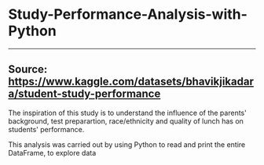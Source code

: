 # Study-Performance-Analysis-with-Python
--------------------------------------------------------------------------------
Source: https://www.kaggle.com/datasets/bhavikjikadara/student-study-performance
---------------------------------------------------------------------------------
The inspiration of this study is to understand the influence of the parents' background, test preparartion, race/ethnicity and quality of lunch has on students' performance.

This analysis was carried out by using Python to read and print the entire DataFrame, to explore data
